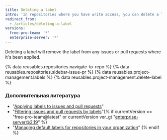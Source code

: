 ```yaml
---
title: Deleting a label
intro: 'In repositories where you have write access, you can delete a label if you no longer need it to classify issues or pull requests.'
redirect_from:
  - /articles/deleting-a-label
versions:
  free-pro-team: '*'
  enterprise-server: '*'
---
```


Deleting a label will remove the label from any issues or pull requests where it's been applied.

{% data reusables.repositories.navigate-to-repo %}
{% data reusables.repositories.sidebar-issue-pr %}
{% data reusables.project-management.labels %}
{% data reusables.project-management.delete-label %}

### Дополнительная литература

- "[Applying labels to issues and pull requests](/articles/applying-labels-to-issues-and-pull-requests)"
- "[Filtering issues and pull requests by labels](/articles/filtering-issues-and-pull-requests-by-labels)"{% if currentVersion == "free-pro-team@latest" or currentVersion ver_gt "enterprise-server@2.19" %}
- "[Managing default labels for repositories in your organization](/articles/managing-default-labels-for-repositories-in-your-organization)"
{% endif %}
